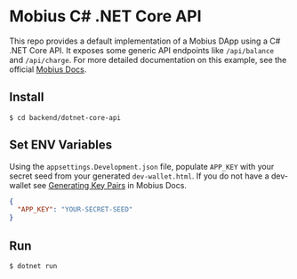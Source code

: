 # Mobius C# .NET Core API 

This repo provides a default implementation of a Mobius DApp using a C# .NET Core API. It exposes some generic
API endpoints like `/api/balance` and `/api/charge`. For more detailed
documentation on this example, see the official <a href="https://docs.mobius.network/docs/dotnet-core-api" target="_blank">Mobius Docs</a>.

## Install

```console
$ cd backend/dotnet-core-api
```

## Set ENV Variables

Using the `appsettings.Development.json` file, populate `APP_KEY` with your secret seed from your generated `dev-wallet.html`. If you do not have a 
dev-wallet see <a href="https://docs.mobius.network/docs/installation#section-generating-key-pairs" target="_blank">Generating Key Pairs</a>
in Mobius Docs.

```json
{
  "APP_KEY": "YOUR-SECRET-SEED"
}
```

## Run

```console
$ dotnet run
```